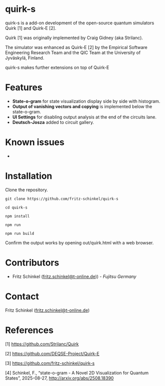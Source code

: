 # quirk-s

quirk-s is a add-on development of the open-source quantum simulators Quirk [1] and Quirk-E [2].

Quirk [1] was originally implemented by Craig Gidney (aka Strilanc). 

The simulator was enhanced as Quirk-E [2] by the Empirical Software Engineering Research Team and the QIC Team at the University of Jyväskylä, Finland.

quirk-s makes further extensions on top of Quirk-E

# Features

- **State-o-gram** for state visualization display side by side with histogram.
- **Output of vanishing vectors and copying** is implemented below the state-o-gram.
- **UI Settings** for disabling output analysis at the end of the circuits lane.
- **Deutsch-Josza** added to circuit gallery.

# Known issues

- 
# Installation

Clone the repository.

`git clone https://github.com/fritz-schinkel/quirk-s` 

`cd quirk-s`

`npm install`

`npm run`

`npm run build`

Confirm the output works by opening out/quirk.html with a web browser.

# Contributors

- Fritz Schinkel (fritz.schinkel@t-online.de)) - *Fujitsu Germany*

# Contact

Fritz Schinkel (fritz.schinkel@t-online.de)

# References

[1] https://github.com/Strilanc/Quirk

[2] https://github.com/DEQSE-Project/Quirk-E

[3] https://github.com/fritz-schinkel/quirk-s

[4] Schinkel, F., “state-o-gram - A Novel 2D Visualization for Quantum States”, 2025-08-27, http://arxiv.org/abs/2508.18390

